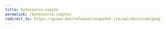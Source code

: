 ```yaml
---
title: bytesource.copyto
permalink: /bytesource.copyto/
redirect_to: https://guava.dev/releases/snapshot-jre/api/docs/com/google/common/io/ByteSource.html#copyTo-java.io.OutputStream-
---
```

